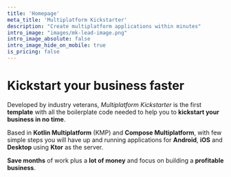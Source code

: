```yaml
---
title: 'Homepage'
meta_title: 'Multiplatform Kickstarter'
description: "Create multiplatform applications within minutes"
intro_image: "images/mk-lead-image.png"
intro_image_absolute: false
intro_image_hide_on_mobile: true
is_pricing: false
---
```


# Kickstart your business faster

Developed by industry veterans, *Multiplatform Kickstarter* is the first **template** with all the boilerplate code needed to help you to **kickstart your business in no time**.

Based in **Kotlin Multiplatform** (KMP) and **Compose Multiplatform**, with few simple steps you will have up and running applications for **Android**, **iOS** and **Desktop** using **Ktor** as the server.

**Save months** of work plus a **lot of money** and focus on building a **profitable business**.
